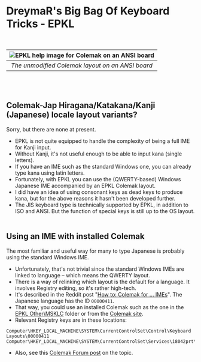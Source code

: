 DreymaR's Big Bag Of Keyboard Tricks - EPKL
===========================================
<br>

|![EPKL help image for Colemak on an ANSI board](./Cmk-eD/Cmk-eD_ANS/state0.png)|
|   :---:   |
|_The unmodified Colemak layout on an ANSI board_|

<br><br>

Colemak-Jap Hiragana/Katakana/Kanji (Japanese) locale layout variants?
----------------------------------------------------------------------
Sorry, but there are none at present.
- EPKL is not quite equipped to handle the complexity of being a full IME for Kanji input.
- Without Kanji, it's not useful enough to be able to input kana (single letters).
- If you have an IME such as the standard Windows one, you can already type kana using latin letters.
- Fortunately, with EPKL you can use the (QWERTY-based) Windows Japanese IME accompanied by an EPKL Colemak layout.
- I did have an idea of using consonant keys as dead keys to produce kana, but for the above reasons it hasn't been developed further.
- The JIS keyboard type is technically supported by EPKL, in addition to ISO and ANSI. But the function of special keys is still up to the OS layout.
<br><br>

Using an IME with installed Colemak
-----------------------------------
The most familiar and useful way for many to type Japanese is probably using the standard Windows IME.
- Unfortunately, that's not trivial since the standard Windows IMEs are linked to language – which means the QWERTY layout.
- There is a way of relinking which layout is the default for a language. It involves Registry editing, so it's rather high-tech.
- It's described in the Reddit post "[How to: Colemak for ... IMEs][IMEreg]". The Japanese language has the ID `00000411`.
- That way, you could use an installed Colemak such as the one in the [EPKL Other\MSKLC][PklKLC] folder or from the [Colemak site][CmkCom].
- Relevant Registry keys are in these locations:
```
Computer\HKEY_LOCAL_MACHINE\SYSTEM\CurrentControlSet\Control\Keyboard Layouts\00000411
Computer\HKEY_LOCAL_MACHINE\SYSTEM\CurrentControlSet\Services\i8042prt\Parameters
```
- Also, see this [Colemak Forum post][JapCmk] on the topic.

[IMEreg]: https://www.reddit.com/r/Colemak/comments/9rq7vv/how_to_colemak_for_japanese_chinese_and_other/ (Reddit – How to: Colemak for ... IMEs)
[CmkCom]: https://www.colemak.com (The Colemak official site)
[PklKLC]: ../../../Other/MSKLC     (EPKL's Microsoft Keyboard Layout Creator folder)
[JapCmk]: https://forum.colemak.com/topic/2630-japanese-colemak-keyboard-windows/#p25027 (Colemak Forum post on Japanese Colemak IME by registry, 2023-08-20)
